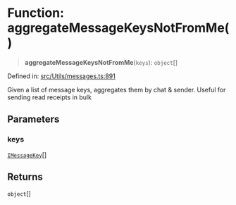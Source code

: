# Function: aggregateMessageKeysNotFromMe()

> **aggregateMessageKeysNotFromMe**(`keys`): `object`[]

Defined in: [src/Utils/messages.ts:891](https://github.com/Fokusdotid/Baileys/blob/8399cb6fd4e55090cdf57b06ffaae3e8a88880fe/src/Utils/messages.ts#L891)

Given a list of message keys, aggregates them by chat & sender. Useful for sending read receipts in bulk

## Parameters

### keys

[`IMessageKey`](../namespaces/proto/interfaces/IMessageKey.md)[]

## Returns

`object`[]
